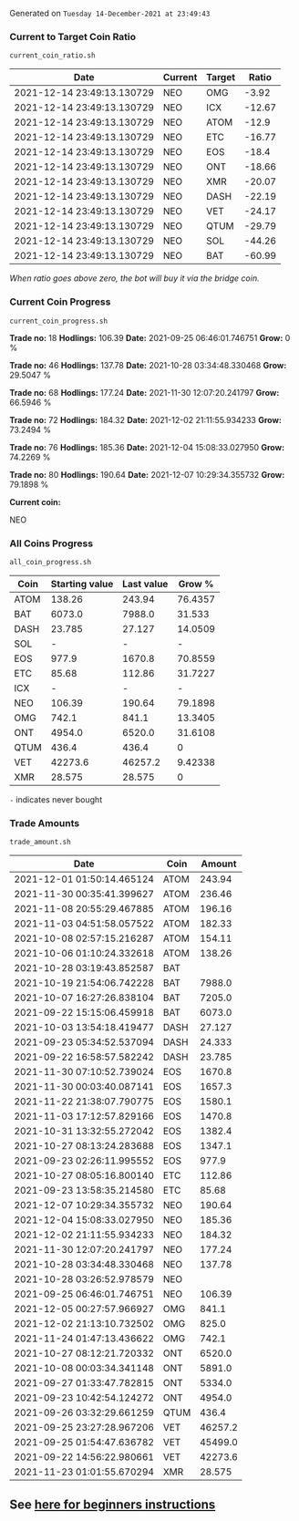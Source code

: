 Generated on `Tuesday 14-December-2021 at 23:49:43`

### Current to Target Coin Ratio
`current_coin_ratio.sh`

Date|Current|Target|Ratio
---|---|---|---
2021-12-14 23:49:13.130729|NEO|OMG|-3.92
2021-12-14 23:49:13.130729|NEO|ICX|-12.67
2021-12-14 23:49:13.130729|NEO|ATOM|-12.9
2021-12-14 23:49:13.130729|NEO|ETC|-16.77
2021-12-14 23:49:13.130729|NEO|EOS|-18.4
2021-12-14 23:49:13.130729|NEO|ONT|-18.66
2021-12-14 23:49:13.130729|NEO|XMR|-20.07
2021-12-14 23:49:13.130729|NEO|DASH|-22.19
2021-12-14 23:49:13.130729|NEO|VET|-24.17
2021-12-14 23:49:13.130729|NEO|QTUM|-29.79
2021-12-14 23:49:13.130729|NEO|SOL|-44.26
2021-12-14 23:49:13.130729|NEO|BAT|-60.99

_When ratio goes above zero, the bot will buy it via the bridge coin._

### Current Coin Progress
`current_coin_progress.sh`


**Trade no:** 
18
**Hodlings:** 
106.39
**Date:** 
2021-09-25 06:46:01.746751
**Grow:** 
0
%

**Trade no:** 
46
**Hodlings:** 
137.78
**Date:** 
2021-10-28 03:34:48.330468
**Grow:** 
29.5047
%

**Trade no:** 
68
**Hodlings:** 
177.24
**Date:** 
2021-11-30 12:07:20.241797
**Grow:** 
66.5946
%

**Trade no:** 
72
**Hodlings:** 
184.32
**Date:** 
2021-12-02 21:11:55.934233
**Grow:** 
73.2494
%

**Trade no:** 
76
**Hodlings:** 
185.36
**Date:** 
2021-12-04 15:08:33.027950
**Grow:** 
74.2269
%

**Trade no:** 
80
**Hodlings:** 
190.64
**Date:** 
2021-12-07 10:29:34.355732
**Grow:** 
79.1898
%

**Current coin:** 

NEO


### All Coins Progress
`all_coin_progress.sh`

Coin|Starting value|Last value|Grow %
---|---|---|---
ATOM|138.26|243.94|76.4357
BAT|6073.0|7988.0|31.533
DASH|23.785|27.127|14.0509
SOL|-|-|-
EOS|977.9|1670.8|70.8559
ETC|85.68|112.86|31.7227
ICX|-|-|-
NEO|106.39|190.64|79.1898
OMG|742.1|841.1|13.3405
ONT|4954.0|6520.0|31.6108
QTUM|436.4|436.4|0
VET|42273.6|46257.2|9.42338
XMR|28.575|28.575|0

`-` indicates never bought

### Trade Amounts
`trade_amount.sh`

Date|Coin|Amount
---|---|---
2021-12-01 01:50:14.465124|ATOM|243.94
2021-11-30 00:35:41.399627|ATOM|236.46
2021-11-08 20:55:29.467885|ATOM|196.16
2021-11-03 04:51:58.057522|ATOM|182.33
2021-10-08 02:57:15.216287|ATOM|154.11
2021-10-06 01:10:24.332618|ATOM|138.26
2021-10-28 03:19:43.852587|BAT|
2021-10-19 21:54:06.742228|BAT|7988.0
2021-10-07 16:27:26.838104|BAT|7205.0
2021-09-22 15:15:06.459918|BAT|6073.0
2021-10-03 13:54:18.419477|DASH|27.127
2021-09-23 05:34:52.537094|DASH|24.333
2021-09-22 16:58:57.582242|DASH|23.785
2021-11-30 07:10:52.739024|EOS|1670.8
2021-11-30 00:03:40.087141|EOS|1657.3
2021-11-22 21:38:07.790775|EOS|1580.1
2021-11-03 17:12:57.829166|EOS|1470.8
2021-10-31 13:32:55.272042|EOS|1382.4
2021-10-27 08:13:24.283688|EOS|1347.1
2021-09-23 02:26:11.995552|EOS|977.9
2021-10-27 08:05:16.800140|ETC|112.86
2021-09-23 13:58:35.214580|ETC|85.68
2021-12-07 10:29:34.355732|NEO|190.64
2021-12-04 15:08:33.027950|NEO|185.36
2021-12-02 21:11:55.934233|NEO|184.32
2021-11-30 12:07:20.241797|NEO|177.24
2021-10-28 03:34:48.330468|NEO|137.78
2021-10-28 03:26:52.978579|NEO|
2021-09-25 06:46:01.746751|NEO|106.39
2021-12-05 00:27:57.966927|OMG|841.1
2021-12-02 21:13:10.732502|OMG|825.0
2021-11-24 01:47:13.436622|OMG|742.1
2021-10-27 08:12:21.720332|ONT|6520.0
2021-10-08 00:03:34.341148|ONT|5891.0
2021-09-27 01:33:47.782815|ONT|5334.0
2021-09-23 10:42:54.124272|ONT|4954.0
2021-09-26 03:32:29.661259|QTUM|436.4
2021-09-25 23:27:28.967206|VET|46257.2
2021-09-25 01:54:47.636782|VET|45499.0
2021-09-22 14:56:22.980661|VET|42273.6
2021-11-23 01:01:55.670294|XMR|28.575


## See [here for beginners instructions](INSTRUCTIONS.md)

